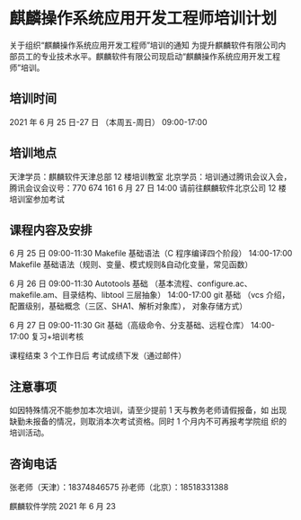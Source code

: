 # 麒麟操作系统应用开发工程师培训计划
关于组织“麒麟操作系统应用开发工程师”培训的通知
为提升麒麟软件有限公司内部员工的专业技术水平。麒麟软件有限公司现启动“麒麟操作系统应用开发工程师”培训。

## 培训时间
2021 年 6 月 25 日-27 日 （本周五-周日） 09:00-17:00

## 培训地点
天津学员：麒麟软件天津总部 12 楼培训教室
北京学员：培训通过腾讯会议入会，腾讯会议会议号：770 674 161
6 月 27 日 14:00 请前往麒麟软件北京公司 12 楼培训室参加考试

## 课程内容及安排
6 月 25 日
09:00-11:30 Makefile 基础语法（C 程序编译四个阶段）
14:00-17:00 Makefile 基础语法（规则、变量、模式规则&自动化变量，常见函数）

6 月 26 日
09:00-11:30 Autotools 基础 （基本流程、configure.ac、makefile.am、目录结构、libtool 三层抽象）
14:00-17:00 git 基础 （vcs 介绍，配置级别，基础概念（三区、SHA1、解析对象库）， 对象存储方式）

6 月 27 日
09:00-11:30 Git 基础（高级命令、分支基础、远程仓库）
14:00-17:00 复习+培训考核

课程结束 3 个工作日后 考试成绩下发（通过邮件）

## 注意事项
如因特殊情况不能参加本次培训，请至少提前 1 天与教务老师请假报备，如
出现缺勤未报备的情况，则取消本次考试资格。同时 1 个月内不可再报考学院组
织的培训活动。

## 咨询电话
张老师（天津）：18374846575 孙老师（北京）：18518331388

麒麟软件学院
2021 年 6 月 23 
